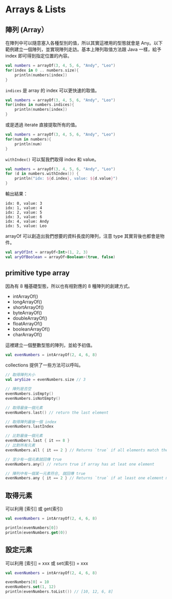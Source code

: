 # Arrays & Lists

## 陣列 (Array）
在陣列中可以隨意塞入各種型別的值，所以其實這裡用的型態就會是 Any。以下範例建立一個陣列，並實現陣列走訪。基本上陣列取值方法跟 Java 一樣，給予 index 即可得到指定位置的內容。

```kt
val numbers = arrayOf(3, 4, 5, 6, "Andy", "Leo")
for(index in 0 .. numbers.size){
    println(numbers[index])
}
```

`indices` 是 array 的 index 可以更快速的取值。

```kt
val numbers = arrayOf(3, 4, 5, 6, "Andy", "Leo")
for(index in numbers.indices){
    println(numbers[index])
}
```

或是透過 iterate 直接提取所有的值。

```kt
val numbers = arrayOf(3, 4, 5, 6, "Andy", "Leo")
for(num in numbers){
    println(num)
}
```

`withIndex()` 可以幫我們取得 index 和 value。

```kt
val numbers = arrayOf(3, 4, 5, 6, "Andy", "Leo")
for (d in numbers.withIndex()) {
    println("idx: ${d.index}, value: ${d.value}")
}
```

輸出結果：
```
idx: 0, value: 3
idx: 1, value: 4
idx: 2, value: 5
idx: 3, value: 6
idx: 4, value: Andy
idx: 5, value: Leo
```

arrayOf 可以創造出我們想要的資料長度的陣列，注意 type 其實背後也都會是物件。

```kt
val aryOfInt = arrayOf<Int>(1, 2, 3)
val aryOfBoolean = arrayOf<Boolean>(true, false)
```



## primitive type array
因為有 8 種基礎型態，所以也有相對應的 8 種陣列的創建方式。

- intArrayOf()
- longArrayOf()
- shortArrayOf()
- byteArrayOf()
- doubleArrayOf()
- floatArrayOf()
- booleanArrayOf()
- charArrayOf()

這裡建立一個整數型態的陣列，並給予初值。

```kt
val evenNumbers = intArrayOf(2, 4, 6, 8)
```

collections 提供了一些方法可以呼叫。

```kt
// 取得陣列大小
val arySize = evenNumbers.size // 3

// 陣列是否空
evenNumbers.isEmpty()
evenNumbers.isNotEmpty()

// 取得最後一個元素
evenNumbers.last() // return the last element

// 取得陣列最後一個 index
evenNumbers.lastIndex

// 比對最後一個元素
evenNumbers.last { it == 8 }
// 比對所有元素
evenNumbers.all { it == 2 } // Returns `true` if all elements match the given

// 至少有一個元素就回傳 true
evenNumbers.any() // return true if array has at leat one element

// 陣列中有一個某一元素符合, 就回傳 true
evenNumbers.any { it == 2 } // Returns `true` if at least one element matches the given
```

## 取得元素
可以利用 [索引] 或 get(索引)

```kt
val evenNumbers = intArrayOf(2, 4, 6, 8)

println(evenNumbers[0])
println(evenNumbers.get(0))
```

## 設定元素
可以利用 [索引] = xxx 或 set(索引) = xxx

```kt
val evenNumbers = intArrayOf(2, 4, 6, 8)

evenNumbers[0] = 10
evenNumbers.set(1, 12)
println(evenNumbers.toList()) // [10, 12, 6, 8]
```
